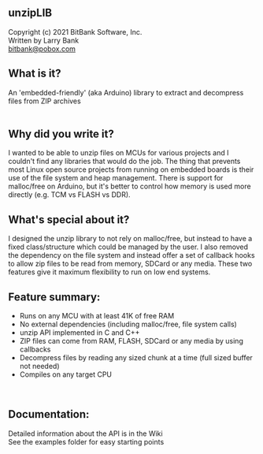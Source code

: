 unzipLIB
--------
Copyright (c) 2021 BitBank Software, Inc.<br>
Written by Larry Bank<br>
bitbank@pobox.com<br>

What is it?
-----------
An 'embedded-friendly' (aka Arduino) library to extract and decompress files from ZIP archives<br>
<br>

Why did you write it?
---------------------
I wanted to be able to unzip files on MCUs for various projects and I couldn't find any libraries that would do the job. The thing that prevents most Linux open source projects from running on embedded boards is their use of the file system and heap management. There is support for malloc/free on Arduino, but it's better to control how memory is used more directly (e.g. TCM vs FLASH vs DDR).
<br>

What's special about it?
------------------------
I designed the unzip library to not rely on malloc/free, but instead to have a fixed class/structure which could be managed by the user. I also removed the dependency on the file system and instead offer a set of callback hooks to allow zip files to be read from memory, SDCard or any media. These two features give it maximum flexibility to run on low end systems.
<br>

Feature summary:
----------------
- Runs on any MCU with at least 41K of free RAM<br>
- No external dependencies (including malloc/free, file system calls)<br>
- unzip API implemented in C and C++<br>
- ZIP files can come from RAM, FLASH, SDCard or any media by using callbacks<br>
- Decompress files by reading any sized chunk at a time (full sized buffer not needed)<br>
- Compiles on any target CPU<br>
<br>

Documentation:
--------------
Detailed information about the API is in the Wiki<br>
See the examples folder for easy starting points<br>
<br>
